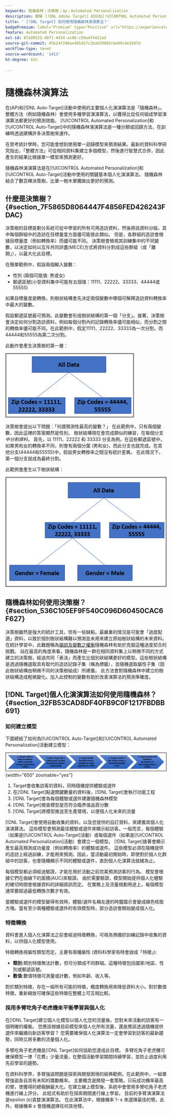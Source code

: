 ```yaml
---
keywords: 隨機森林；決策樹；ap；Automated Personalization
description: 瞭解 [!DNL Adobe Target] 如何在[!UICONTROL Automated Personalization] (AP)和[!UICONTROL Auto-Target]活動中使用隨機森林演演算法。
title: ' [!DNL Target] 如何使用隨機森林演演算法？'
badgePremium: label="Premium" type="Positive" url="https://experienceleague.adobe.com/docs/target/using/introduction/intro.html?lang=en#premium newtab=true" tooltip="檢視Target Premium包含的內容。"
feature: Automated Personalization
exl-id: 07a89525-4071-4434-ac96-c59a4f4422ad
source-git-commit: d5b24f298ae405d57c2ba639082cbe99c4e358fd
workflow-type: tm+mt
source-wordcount: '1413'
ht-degree: 41%

---
```


# 隨機森林演算法

在(AP)和[!DNL Auto-Target]活動中使用的主要個人化演演算法是「隨機森林」。 整體方法（例如隨機森林）會使用多種學習演演算法，以獲得比從任何組成學習演演算法都更好的預測效能。 [!UICONTROL Automated Personalization]和[!UICONTROL Auto-Target]中的隨機森林演演算法是一種分類或回歸方法，在訓練時透過建構許多決策樹來運作。

在思考統計學時，您可能會想到使用單一迴歸模型來預測結果。最新的資料科學研究指出，「整體方法」可從相同資料集建立多個模型，然後進行智慧式合併，因此產生的結果比根據單一模型來預測更好。

隨機森林演演算法是在[!UICONTROL Automated Personalization]和[!UICONTROL Auto-Target]活動中使用的關鍵基本個人化演演算法。 隨機森林結合了數百棵決策樹，比單一樹木單獨做出更好的預測。

## 什麼是決策樹？ {#section_7F5865D8064447F4856FED426243FDAC}

決策樹的目標是劃分系統可從中學習的所有可用造訪資料，然後將該資料分組，其中每個群組中的造訪在目標量度方面儘可能彼此類似。 但是，各群組的造訪會根據目標量度（例如轉換率）而儘可能不同。 決策樹會檢視其訓練集中的不同變數，以決定如何以互斥共同詳盡(MECE)方式將資料分割成這些群組（或「離開」），以最大化此目標。

在簡單範例中，假設兩個輸入變數：

* 性別 (兩個可能值: 男或女)
* 郵遞區號(小型資料集中可能有五個值：11111、22222、33333、44444或55555)

如果目標量度是轉換，則樹狀結構會先決定兩個變數中哪個可解釋造訪資料轉換率中最大的變數。

假設郵遞區號最可預測。此變數會形成樹狀結構的第一個「分支」。接著，決策樹會決定如何分割造訪資料，例如每個分割內的記錄轉換率儘可能相似，而分割之間的轉換率儘可能不同。在此範例中，假定11111、22222、33333為一次分割，而44444和55555為第二次分割。

此動作會產生決策樹的第一層：

![decsion_tree_1影像](assets/decsion_tree_1.png)

決策樹會提出以下問題：「何謂預測性最高的變數？」 在此範例中，只有兩個變數，因此這裡的答案顯然是性別。 樹狀結構現在會完成類似的練習，在每個分支&#x200B;*中分割資料*。 首先，以 11111、22222 和 33333 分支為例。在這些郵遞區號中，如果男和女的轉換率不同，則會有兩個分葉 (男和女)，而此分支也就完成。在其他分支(44444和55555)中，假設男女轉換率之間沒有統計差異。 在此情況下，第一個分支就成為最終分割。

此範例會產生以下樹狀結構：

![decsion_tree_2影像](assets/decsion_tree_2.png)

## 隨機森林如何使用決策樹？ {#section_536C105EF9F540C096D60450CAC6F627}

決策樹雖然是強大的統計工具，但有一些缺點。最嚴重的情況是可能會「過度配適」資料，以致於個別樹狀結構難以預測並未用來建立原始樹狀結構的未來資料。在統計學習中，此難題稱為[偏誤及變數之權衡](https://en.wikipedia.org/wiki/Bias%E2%80%93variance_tradeoff)隨機森林有助於克服這種過度契合的挑戰。 站在最高的角度來看，隨機森林是一群在相同資料集上以稍微不同的方式建立的決策樹，經過共同「表決」而產生比個別狀結構更好的模型。這些樹狀結構是透過隨機選取具有取代的造訪記錄子集（稱為標籤），並隨機選取屬性子集（因此樹狀結構由稍微不同的決策樹組成）所建置。 此方法會對隨機森林中建立的樹狀結構造成輕微變化。加入此控制的變數有助於改善演算法的預測準確度。

## [!DNL Target]個人化演演算法如何使用隨機森林？ {#section_32FB53CAD8DF40FB9C0F1217FBDBB691}

### 如何建立模型

下圖總結了如何為[!UICONTROL Auto-Target]和[!UICONTROL Automated Personalization]活動建立模型：

![random_forest_flow圖片](assets/random_forest_flow.png){width="650" zoomable="yes"}

1. Target會收集訪客的資料，同時隨機提供體驗或選件
1. 在[!DNL Target]點選關鍵數量的資料後，[!DNL Target]會執行功能工程
1. [!DNL Target]會為每個體驗或選件建置隨機森林模型
1. [!DNL Target]檢查模型是否符合臨界值品質分數
1. [!DNL Target]將模型推送至生產環境，以便個人化未來的流量

[!DNL Target]會使用自動收集的資料，以及您提供的自訂資料，來建置其個人化演演算法。 這些模型會預測最佳體驗或選件來顯示給訪客。一般而言，每個體驗（如果是[!UICONTROL Auto-Target]活動）或每個選件（如果是[!UICONTROL Automated Personalization]活動）會建立一個模型。 [!DNL Target]接著會顯示產生最高預測成功量度（例如轉換率）的體驗或選件。 這些模型必須在隨機提供的造訪上經過訓練，才能用來預測。因此，當活動最初開始時，即使對於個人化群組中的訪客，也會隨機顯示不同的體驗或選件，直到個人化演算法就緒為止。

每個模型都必須經過驗證，才能在用於活動之前完美預測訪客的行為。 模型會根據它們在曲線下的面積(AUC)來驗證。 由於需要驗證，模型開始提供個人化體驗的確切時間會根據資料的詳細資訊而定。 在實務上及流量規劃用途上，每個模型通常要超過最低轉換次數才有效。

當體驗或選件的模型變得有效時，體驗/選件名稱左邊的時鐘圖示會變成綠色核取方塊。當有至少兩種體驗或選件的有效模型時，部分造訪會開始變成個人化。

### 特徵轉換

資料會進入個人化演算法之前會經過特徵轉換，可視為預備好訓練記錄中收集的資料，以供個人化模型使用。

特徵轉換視屬性類型而定。主要有兩種屬性 (資料科學家有時會說成「特徵」):

* **類別:**&#x200B;類別特徵無法計數，但可分類成不同群組。這種特徵包括國家/地區、性別或郵遞區號。
* **數值:**&#x200B;數值特徵可測量或計數，例如年齡、收入等。

對於類別特徵，存在一組所有可能的特徵，概度轉換用來降低資料大小。對於數值特徵，重新縮放可確保這些特徵在整體上可互相比較。

### 採用多臂吃角子老虎機來平衡學習與個人化

在[!DNL Target]建立個人化模型以個人化您的流量後，您對未來活動的訪客有一個明確的權衡。 您應該根據目前模型來個人化所有流量，還是應該透過隨機提供選件來繼續向新訪客學習？ 您需要確保個人化演算法一定會學習到訪客的最新趨勢，同時又將多數的流量個人化。

多臂吃角子老虎機是[!DNL Target]如何協助您達成此目標。 多臂吃角子老虎機可確保模型一律「花費」少量流量，在整個活動學習期間持續學習，並防止過度利用先前學習的趨勢。

在資料科學界，多臂強盜問題是探索與開發困境的經典範例，在此範例中，一組單臂強盜各自具有未知的獎勵概率。 主要概念是開發一套策略，只玩成功機率最高的臂，使獲得的總報酬最大化。在建立線上模型後，系統中會使用多臂吃角子老虎機進行線上評分。 此程式有助於在探索期間進行線上學習。 目前的多臂演演算法是epsilon (ε)貪婪演演算法。 在此演算法中，根據機率 1- ε 來選擇最佳的臂。此外，根據機率 ε 會隨機選擇任何其他臂。
